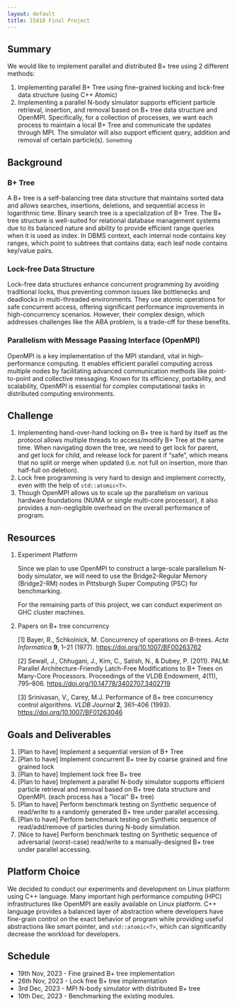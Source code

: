 ```yaml
---
layout: default
title: 15418 Final Project
---
```


## Summary

We would like to implement parallel and distributed B+ tree using 2 different methods:
1. Implementing parallel B+ Tree using fine-grained locking and lock-free data structure (using C++ Atomic)
2. Implementing a parallel N-body simulator supports efficient particle retrieval, insertion, and removal based on B+ tree data structure and OpenMPI. Specifically, for a collection of processes, we want each process to maintain a local B+ Tree and communicate the updates through MPI. The simulator will also support efficient query, addition and removal of certain particle(s). <small class="side" id="container">Something</small>

## Background

### B+ Tree

A B+ tree is a self-balancing tree data structure that maintains sorted data and allows searches, insertions, deletions, and sequential access in logarithmic time. Binary search tree is a specialization of B+ Tree. The B+ tree structure is well-suited for relational database management systems due to its balanced nature and ability to provide efficient range queries when it is used as index. In DBMS context, each internal node contains key ranges, which point to subtrees that contains data; each leaf node contains key/value pairs.


### Lock-free Data Structure

Lock-free data structures enhance concurrent programming by avoiding traditional locks, thus preventing common issues like bottlenecks and deadlocks in multi-threaded environments. They use atomic operations for safe concurrent access, offering significant performance improvements in high-concurrency scenarios. However, their complex design, which addresses challenges like the ABA problem, is a trade-off for these benefits.

### Parallelism with Message Passing Interface (OpenMPI)

OpenMPI is a key implementation of the MPI standard, vital in high-performance computing. It enables efficient parallel computing across multiple nodes by facilitating advanced communication methods like point-to-point and collective messaging. Known for its efficiency, portability, and scalability, OpenMPI is essential for complex computational tasks in distributed computing environments.

## Challenge

1. Implementing hand-over-hand locking on B+ tree is hard by itself as the protocol allows multiple threads to access/modify B+ Tree at the same time. When navigating down the tree, we need to get lock for parent, and get lock for child, and release lock for parent if “safe”, which means that no split or merge when updated (i.e. not full on insertion, more than half-full on deletion).
2. Lock free programming is very hard to design and implement correctly, even with the help of `std::atomic<T>`.
3. Though OpenMPI allows us to scale up the parallelism on various hardware foundations (NUMA or single multi-core processor), it also provides a non-negligible overhead on the overall performance of program.

## Resources

1. Experiment Platform
    
    Since we plan to use OpenMPI to construct a large-scale parallelism N-body simulator, we will need to use the Bridge2-Regular Memory (Bridge2-RM) nodes in Pittsburgh Super Computing (PSC) for benchmarking.
    
    For the remaining parts of this project, we can conduct experiment on GHC cluster machines.
    
2. Papers on B+ tree concurrency
    
    [1] Bayer, R., Schkolnick, M. Concurrency of operations on *B*-trees. *Acta Informatica* **9**, 1–21 (1977). https://doi.org/10.1007/BF00263762
    
    [2] Sewall, J., Chhugani, J., Kim, C., Satish, N., & Dubey, P. (2011). PALM: Parallel Architecture-Friendly Latch-Free Modifications to B+ Trees on Many-Core Processors. Proceedings of the VLDB Endowment, 4(11), 795–806. https://doi.org/10.14778/3402707.3402719
    
    [3] Srinivasan, V., Carey, M.J. Performance of B+ tree concurrency control algorithms. *VLDB Journal* **2**, 361–406 (1993). https://doi.org/10.1007/BF01263046
    

## Goals and Deliverables

1. [Plan to have] Implement a sequential version of B+ Tree
2. [Plan to have] Implement concurrent B+ tree by coarse grained and fine grained lock
3. [Plan to have] Implement lock free B+ tree
4. [Plan to have] Implement a parallel N-body simulator supports efficient particle retrieval and removal based on B+ tree data structure and OpenMPI. (each process has a "local" B+ tree)
6. [Plan to have] Perform benchmark testing on Synthetic sequence of read/write to a randomly generated B+ tree under parallel accessing.
7. [Plan to have] Perform benchmark testing on Synthetic sequence of read/add/remove of particles during N-body simulation.
8. [Nice to have] Perform benchmark testing on Synthetic sequence of adversarial (worst-case) read/write to a manually-designed B+ tree under parallel accessing.

## Platform Choice

We decided to conduct our experiments and development on Linux platform using C++ language. Many important high performance computing (HPC) infrastructures like OpenMPI are easily available on Linux platform. C++ language provides a balanced layer of abstraction where developers have fine-grain control on the exact behavior of program while providing useful abstractions like smart pointer, and `std::atomic<T>`, which can significantly decrease the workload for developers.

## Schedule

* 19th Nov, 2023 - Fine grained B+ tree implementation
* 26th Nov, 2023 - Lock free B+ tree implementation
* 3rd Dec, 2023  - MPI N-body simulator with distributed B+ tree
* 10th Dec, 2023 - Benchmarking the existing modules.

